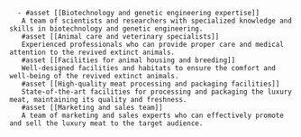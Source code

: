       - #asset [[Biotechnology and genetic engineering expertise]]
       A team of scientists and researchers with specialized knowledge and skills in biotechnology and genetic engineering.
       #asset [[Animal care and veterinary specialists]]
       Experienced professionals who can provide proper care and medical attention to the revived extinct animals.
       #asset [[Facilities for animal housing and breeding]]
       Well-designed facilities and habitats to ensure the comfort and well-being of the revived extinct animals.
       #asset [[High-quality meat processing and packaging facilities]]
       State-of-the-art facilities for processing and packaging the luxury meat, maintaining its quality and freshness.
       #asset [[Marketing and sales team]]
       A team of marketing and sales experts who can effectively promote and sell the luxury meat to the target audience.


